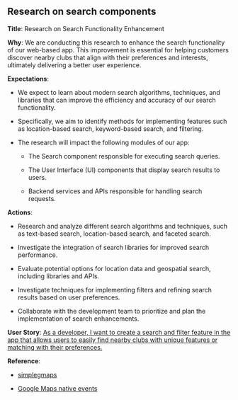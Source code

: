 ## Research on search components

**Title**: Research on Search Functionality Enhancement

**Why**: We are conducting this research to enhance the search functionality of our web-based app. This improvement is essential for helping customers discover nearby clubs that align with their preferences and interests, ultimately delivering a better user experience.

**Expectations**: 

* We expect to learn about modern search algorithms, techniques, and libraries that can improve the efficiency and accuracy of our search functionality.

* Specifically, we aim to identify methods for      implementing features such as location-based search, keyword-based search, and filtering.

* The research will impact the following modules of our app:
    * The Search component responsible for executing search queries.
    
    * The User Interface (UI) components that display search results to users.
    
    * Backend services and APIs responsible for handling search requests.

**Actions**:

* Research and analyze different search algorithms and techniques, such as text-based search, location-based search, and faceted search.

* Investigate the integration of search libraries for improved search performance.

* Evaluate potential options for location data and geospatial search, including libraries and APIs.

* Investigate techniques for implementing filters and refining search results based on user preferences.

* Collaborate with the development team to prioritize and plan the implementation of search enhancements.


**User Story**: [As a developer, I want to create a search and filter feature in the app that allows users to easily find nearby clubs with unique features or matching with their preferences.](https://cs3398f23romulans1.atlassian.net/jira/software/projects/SCRUM/boards/1/backlog?epics=visible&selectedIssue=SCRUM-18)

**Reference**: 

* [simplegmaps](https://github.com/SubZane/simplegmaps)

* [Google Maps native events](https://developers.google.com/maps/documentation/javascript/events)


